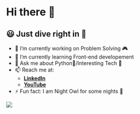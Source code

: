 # Hi there 👋
## 😃 Just dive right in 🙌

- 🔭 I’m currently working on Problem Solving 🎮
- 🌱 I’m currently learning Front-end developement
- 💬 Ask me about Python🐍/Interesting Tech 🔌
- 📫 Reach me at:
  - [**LinkedIn**](https://www.linkedin.com/in/swarajspatil/)
  - [**YouTube**](https://www.youtube.com/channel/UCz2vH__ck9KSzw1iR2Qk-_Q)
- ⚡ Fun fact: I am Night Owl for some nights 👻

<img src="https://github-readme-stats.vercel.app/api?username=swarajspatil158&&show_icons=true&title_color=2aa198&icon_color=cb4b16&text_color=eee8d5&bg_color=073642">
